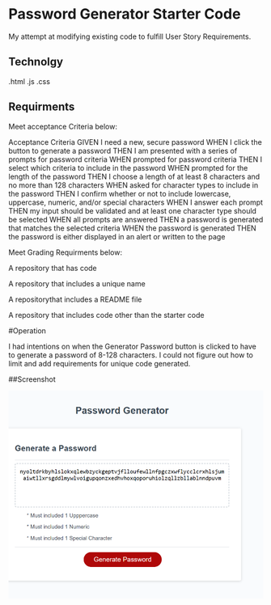 


# Password Generator Starter Code


My attempt at modifying existing code to fulfill User Story Requirements.



## Technolgy
.html
.js
.css



## Requirments 


Meet acceptance Criteria below:

Acceptance Criteria
GIVEN I need a new, secure password
WHEN I click the button to generate a password
THEN I am presented with a series of prompts for password criteria
WHEN prompted for password criteria
THEN I select which criteria to include in the password
WHEN prompted for the length of the password
THEN I choose a length of at least 8 characters and no more than 128 characters
WHEN asked for character types to include in the password
THEN I confirm whether or not to include lowercase, uppercase, numeric, and/or special characters
WHEN I answer each prompt
THEN my input should be validated and at least one character type should be selected
WHEN all prompts are answered
THEN a password is generated that matches the selected criteria
WHEN the password is generated
THEN the password is either displayed in an alert or written to the page



Meet Grading Requirments below:

A repository that has code

A repository that includes a unique name 

A repositorythat includes a README file 

A repository that  includes  code other than the starter code


#Operation


I had intentions on when the Generator Password button is clicked to have to generate a password of 8-128 characters. I could not figure out how to limit and add requirements for unique code generated.



##Screenshot

![Password Generator](image.png)
